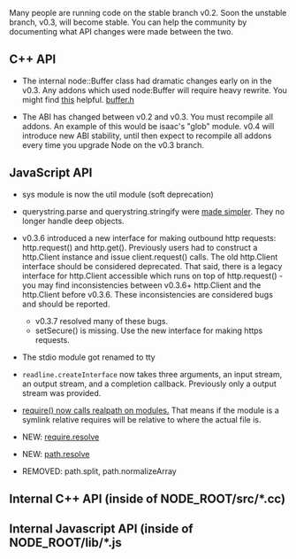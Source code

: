 Many people are running code on the stable branch v0.2. Soon the unstable branch, v0.3, will become stable. You can help the community by documenting what API changes were made between the two.

## C++ API

* The internal node::Buffer class had dramatic changes early on in the v0.3. Any addons which used node:Buffer will require heavy rewrite. You might find [this](https://github.com/pkrumins/node-png/blob/791d4c6df1402daa15dc7930f084d95c48e63c98/src/buffer_compat.h) helpful. [buffer.h](https://github.com/ry/node/blob/v0.3.6/src/node_buffer.h)

* The ABI has changed between v0.2 and v0.3. You must recompile all addons. An example of this would be isaac's "glob" module. v0.4 will introduce new ABI stability, until then expect to recompile all addons every time you upgrade Node on the v0.3 branch.

## JavaScript API

* sys module is now the util module (soft deprecation)

* querystring.parse and querystring.stringify were [made simpler](https://github.com/ry/node/commit/422d3c93bc7391e105cfb4363011088c27ec86a6). They no longer handle deep objects.

* v0.3.6 introduced a new interface for making outbound http requests: http.request() and http.get(). Previously users had to construct a http.Client instance and issue client.request() calls. The old http.Client interface should be considered deprecated. That said, there is a legacy interface for http.Client accessible which runs on top of http.request() - you may find inconsistencies between v0.3.6+ http.Client and the http.Client before v0.3.6. These inconsistencies are considered bugs and should be reported.
  - v0.3.7 resolved many of these bugs.
  - setSecure() is missing. Use the new interface for making https requests.

* The stdio module got renamed to tty

* `readline.createInterface` now takes three arguments, an input stream, an output stream, and a completion callback. Previously only a output stream was provided.

* [require() now calls realpath on modules.](https://github.com/ry/node/commit/0853730c35e567b1cd2e553986298e57f3908f02) That means if the module is a symlink relative requires will be relative to where the actual file is.

* NEW: [require.resolve](http://nodejs.org/docs/v0.3.6/api/all.html#require.resolve)

* NEW: [path.resolve](http://nodejs.org/docs/v0.3.6/api/all.html#path.resolve)

* REMOVED: path.split, path.normalizeArray

## Internal C++ API (inside of NODE_ROOT/src/*.cc)

## Internal Javascript API (inside of NODE_ROOT/lib/*.js

 